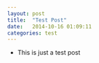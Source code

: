 ```yaml
---
layout: post
title:  "Test Post"
date:   2014-10-16 01:09:11
categories: test
---
```


- This is just a test post
